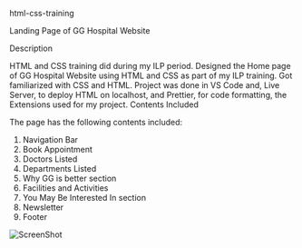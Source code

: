 html-css-training

Landing Page of GG Hospital Website


Description

HTML and CSS training did during my ILP period. Designed the Home page of GG Hospital Website using HTML and CSS as part of my ILP training. Got familiarized with CSS and HTML. Project was done in VS Code and, Live Server, to deploy HTML on localhost, and Prettier, for code formatting, the Extensions used for my project.
Contents Included

The page has the following contents included:

   1. Navigation Bar
   2. Book Appointment
   3. Doctors Listed
   4. Departments Listed
   5. Why GG is better section
   6. Facilities and Activities
   7. You May Be Interested In section
   8. Newsletter
   9. Footer
   


![ScreenShot](imagess\GG_Hospital_Output.png)


